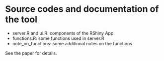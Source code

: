 # Source codes and documentation of the tool
- server.R and ui.R: components of the RShiny App
- functions.R: some functions used in server.R
- note_on_functions: some additional notes on the functions

See the paper for details. 
